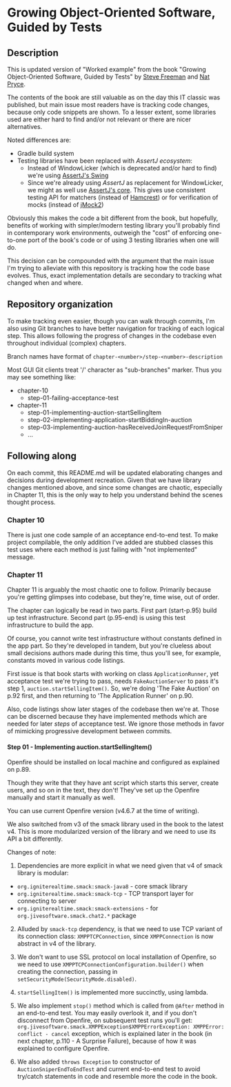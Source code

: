 # Growing Object-Oriented Software, Guided by Tests


## Description

This is updated version of "Worked example" from the book "Growing
Object-Oriented Software, Guided by Tests" by
[Steve Freeman](http://www.higherorderlogic.com/) and
[Nat Pryce](http://www.natpryce.com/).

The contents of the book are still valuable as on the day this IT classic was
published, but main issue most readers have is tracking code changes, because
only code snippets are shown. To a lesser extent, some libraries used are
either hard to find and/or not relevant or there are nicer alternatives.

Noted differences are:
- Gradle build system
- Testing libraries have been replaced with _AssertJ ecosystem_:
    - Instead of WindowLicker (which is deprecated and/or hard to find) we're
      using [AssertJ's Swing](https://joel-costigliola.github.io/assertj/assertj-swing.html)
    - Since we're already using _AssertJ_ as replacement for WindowLicker, we
      might as well use [AssertJ's core](https://assertj.github.io/doc/). This
      gives use consistent testing API for matchers (instead of
      [Hamcrest](http://hamcrest.org/)) or for verification of mocks (instead
      of [jMock2](http://jmock.org/))

Obviously this makes the code a bit different from the book, but hopefully,
benefits of working with simpler/modern testing library you'll probably find in
contemporary work environments, outweigh the "cost" of enforcing one-to-one
port of the book's code or of using 3 testing libraries when one will do.

This decision can be compounded with the argument that the main issue I'm trying
to alleviate with this repository is tracking how the code base evolves. Thus,
exact implementation details are secondary to tracking what changed when and
where.

## Repository organization

To make tracking even easier, though you can walk through commits, I'm also
using Git branches to have better navigation for tracking of each logical step.
This allows following the progress of changes in the codebase even throughout
individual (complex) chapters.

Branch names have format of `chapter-<number>/step-<number>-description`

Most GUI Git clients treat '/' character as "sub-branches" marker. Thus you may
see something like:

- chapter-10
    - step-01-failing-acceptance-test
- chapter-11
    - step-01-implementing-auction-startSellingItem
    - step-02-implementing-application-startBiddingIn-auction
    - step-03-implementing-auction-hasReceivedJoinRequestFromSniper
    - ...

## Following along

On each commit, this README.md will be updated elaborating changes and
decisions during development recreation. Given that we have library changes
mentioned above, and since some changes are chaotic, especially in Chapter 11,
this is the only way to help you understand behind the scenes thought process.

### Chapter 10

There is just one code sample of an acceptance end-to-end test. To make project
compilable, the only addition I've added are stubbed classes this test uses where
each method is just failing with "not implemented" message.

### Chapter 11

Chapter 11 is arguably the most chaotic one to follow. Primarily because you're
getting glimpses into codebase, but they're, time wise, out of order.

The chapter can logically be read in two parts. First part (start-p.95) build up
test infrastructure. Second part (p.95-end) is using this test infrastructure to
build the app.

Of course, you cannot write test infrastructure without constants defined in the
app part. So they're developed in tandem, but you're clueless about small decisions
authors made during this time, thus you'll see, for example, constants moved in
various code listings.

First issue is that book starts with working on class `ApplicationRunner`, yet
acceptance test we're trying to pass, needs `FakeAuctionServer` to pass it's
step 1, `auction.startSellingItem()`. So, we're doing 'The Fake Auction' on p.92 first,
and then returning to 'The Application Runner' on p.90.

Also, code listings show later stages of the codebase then we're at. Those can
be discerned because they have implemented methods which are needed for later
_steps_ of acceptance test. We ignore those methods in favor of mimicking
progressive development between commits.

#### Step 01 - Implementing auction.startSellingItem()

Openfire should be installed on local machine and configured as explained on p.89.

Though they write that they have ant script which starts this server, create users,
and so on in the text, they don't! They've set up the Openfire manually and start it
manually as well.

You can use current Openfire version (v4.6.7 at the time of writing).

We also switched from v3 of the smack library used in the book to the latest v4.
This is more modularized version of the library and we need to use its API a bit
differently.

Changes of note:

1) Dependencies are more explicit in what we need given that v4 of smack library is modular:
 - `org.igniterealtime.smack:smack-java8` - core smack library
 - `org.igniterealtime.smack:smack-tcp` - TCP transport layer for connecting to server
 - `org.igniterealtime.smack:smack-extensions` - for `org.jivesoftware.smack.chat2.*` package
 
2) Alluded by `smack-tcp` dependency, is that we need to use TCP variant of its
connection class: `XMPPTCPConnection`, since `XMPPConnection` is now abstract in v4 of the
library.

3) We don't want to use SSL protocol on local installation of Openfire, so we need to use
`XMPPTCPConnectionConfiguration.builder()` when creating the connection, passing in
`setSecurityMode(SecurityMode.disabled)`.

4) `startSellingItem()` is implemented more succinctly, using lambda.

5) We also implement `stop()` method which is called from `@After` method in an
end-to-end test. You may easily overlook it, and if you don't disconnect from Openfire,
on subsequent test runs you'll get:
`org.jivesoftware.smack.XMPPException$XMPPErrorException: XMPPError: conflict - cancel`
exception, which is explained later in the book (in next chapter, p.110 - A Surprise
Failure), because of how it was explained to configure Openfire.

6) We also added `throws Exception` to constructor of `AuctionSniperEndToEndTest` and
current end-to-end test to avoid try/catch statements in code and resemble more the code
in the book.
 